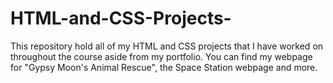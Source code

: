 # HTML-and-CSS-Projects-
This repository hold all of my HTML and CSS projects that I have worked on throughout the course aside from my portfolio. 
You can find my webpage for "Gypsy Moon's Animal Rescue", the Space Station webpage and more. 
